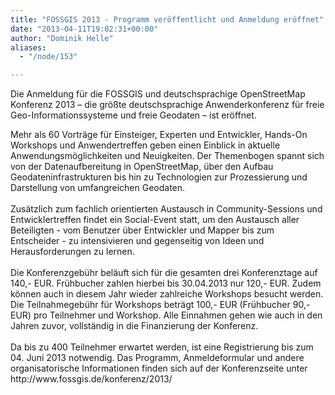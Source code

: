 ```yaml
---
title: "FOSSGIS 2013 - Programm veröffentlicht und Anmeldung eröffnet"
date: "2013-04-11T19:02:31+00:00"
author: "Dominik Helle"
aliases:
  - "/node/153"

---
```


<p>Die Anmeldung für die FOSSGIS und deutschsprachige OpenStreetMap Konferenz 2013 &ndash; die größte deutschsprachige Anwenderkonferenz für freie Geo-Informationssysteme und freie Geodaten &ndash; ist eröffnet.</p>
<div id="cke_pastebin">
	Mehr als 60 Vorträge für Einsteiger, Experten und Entwickler, Hands-On Workshops und Anwendertreffen geben einen Einblick in aktuelle Anwendungsmöglichkeiten und Neuigkeiten. Der Themenbogen spannt sich von der Datenaufbereitung in OpenStreetMap, über den Aufbau Geodateninfrastrukturen bis hin zu Technologien zur Prozessierung und Darstellung von umfangreichen Geodaten.</div>
<div id="cke_pastebin">
	&nbsp;</div>
<div id="cke_pastebin">
	Zusätzlich zum fachlich orientierten Austausch in Community-Sessions und Entwicklertreffen findet ein Social-Event statt, um den Austausch aller Beteiligten - vom Benutzer über Entwickler und Mapper bis zum Entscheider - zu intensivieren und gegenseitig von Ideen und Herausforderungen zu lernen.</div>
<div id="cke_pastebin">
	&nbsp;</div>
<div id="cke_pastebin">
	Die Konferenzgebühr beläuft sich für die gesamten drei Konferenztage auf 140,- EUR. Frühbucher zahlen hierbei bis 30.04.2013 nur 120,- EUR. Zudem können auch in diesem Jahr wieder zahlreiche Workshops besucht werden. Die Teilnahmegebühr für Workshops beträgt 100,- EUR (Frühbucher 90,- EUR) pro Teilnehmer und Workshop. Alle Einnahmen gehen wie auch in den Jahren zuvor, vollständig in die Finanzierung der Konferenz.</div>
<div id="cke_pastebin">
	&nbsp;</div>
<div id="cke_pastebin">
	Da bis zu 400 Teilnehmer erwartet werden, ist eine Registrierung bis zum 04. Juni 2013 notwendig. Das Programm, Anmeldeformular und andere organisatorische Informationen finden sich auf der Konferenzseite unter http://www.fossgis.de/konferenz/2013/</div>
